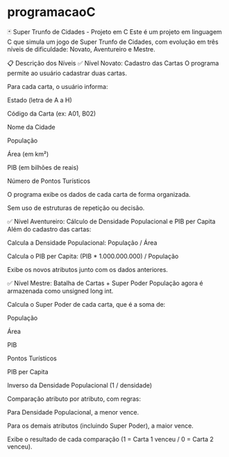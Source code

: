# programacaoC


🃏 Super Trunfo de Cidades - Projeto em C
Este é um projeto em linguagem C que simula um jogo de Super Trunfo de Cidades, com evolução em três níveis de dificuldade: Novato, Aventureiro e Mestre.

📋 Descrição dos Níveis
✅ Nível Novato: Cadastro das Cartas
O programa permite ao usuário cadastrar duas cartas.

Para cada carta, o usuário informa:

Estado (letra de A a H)

Código da Carta (ex: A01, B02)

Nome da Cidade

População

Área (em km²)

PIB (em bilhões de reais)

Número de Pontos Turísticos

O programa exibe os dados de cada carta de forma organizada.

Sem uso de estruturas de repetição ou decisão.

✅ Nível Aventureiro: Cálculo de Densidade Populacional e PIB per Capita
Além do cadastro das cartas:

Calcula a Densidade Populacional: População / Área

Calcula o PIB per Capita: (PIB * 1.000.000.000) / População

Exibe os novos atributos junto com os dados anteriores.

✅ Nível Mestre: Batalha de Cartas + Super Poder
População agora é armazenada como unsigned long int.

Calcula o Super Poder de cada carta, que é a soma de:

População

Área

PIB

Pontos Turísticos

PIB per Capita

Inverso da Densidade Populacional (1 / densidade)

Comparação atributo por atributo, com regras:

Para Densidade Populacional, a menor vence.

Para os demais atributos (incluindo Super Poder), a maior vence.

Exibe o resultado de cada comparação (1 = Carta 1 venceu / 0 = Carta 2 venceu).